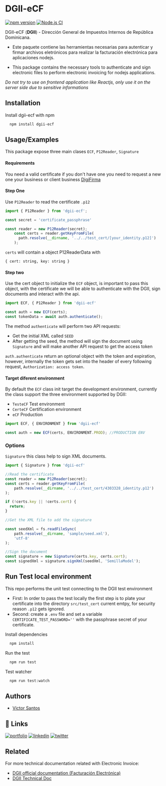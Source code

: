 # DGII-eCF

[![npm version](https://badge.fury.io/js/dgii-ecf.svg)](https://badge.fury.io/js/dgii-ecf)
[![Node.js CI](https://github.com/victors1681/dgii-ecf/actions/workflows/main.yaml/badge.svg)](https://github.com/victors1681/dgii-ecf/actions/workflows/main.yaml)

DGII-eCF
(**DGII**) - Dirección General de Impuestos Internos de República Dominicana.

- Este paquete contiene las herramientas necesarias para autenticar y firmar archivos eletrónicos para realizar la facturación electrónica para aplicaciones nodejs.

- This package contains the necessary tools to authenticate and sign electronic files to perform electronic invoicing for nodejs applications.

*Do not try to use on frontend application like Reactjs, only use it on the server side due to sensitive informations*


## Installation

Install dgii-ecf with npm

```bash
  npm install dgii-ecf
```

## Usage/Examples

This package expose three main clases `ECF`, `P12Reader`, `Signature`

#### Requirements
You need a valid certificate if you don't have one you need to request a new one your business or client business [DigiFirma](https://www.camarasantodomingo.do/digifirma/FormularioWeb/)

#### Step One
Use `P12Reader` to read the certificate `.p12` 

```javascript
import { P12Reader } from 'dgii-ecf';

const secret = 'certificate_passphrase'

const reader = new P12Reader(secret);
    const certs = reader.getKeyFromFile(
      path.resolve(__dirname, '../../test_cert/[your_identity.p12]')
    );
```

`certs` will contain a object P12ReaderData with 
```
{ cert: string, key: string }
```

#### Step two 
Use the cert object to initialize the `ECF` object, is important to pass this object, with the certificate we will be able to authenticate with the DGII, sign documents and interact with the api.

```javascript
import ECF, { P12Reader } from 'dgii-ecf'

const auth = new ECF(certs);
const tokenData = await auth.authenticate();

```
The method `authenticate` will perform two API requests: 
- Get the initial XML called `SEED`
- After getting the seed, the method will sign the document using `Signature` and will make another API request to get the access token

`auth.authenticate` return an optional object with the token and expiration, however, internally the token gets set into the header of every following request, `Authorization: access token`.

#### Target diferent environment

By default the `ECF` class init target the development environment, currently the class support the three environment supported by DGII:
- `TesteCF` Test environment
- `CerteCF` Certification environment
- `eCF` Production

```javascript
import ECF, { ENVIRONMENT } from 'dgii-ecf'

const auth = new ECF(certs, ENVIRONMENT.PROD); //PRODUCTION ENV
```

### Options

`Signature` this class help to sign XML documents.

```javascript
import { Signature } from 'dgii-ecf'

//Read the certificate
const reader = new P12Reader(secret);
const certs = reader.getKeyFromFile(
    path.resolve(__dirname, '../../test_cert/4303328_identity.p12')
);

if (!certs.key || !certs.cert) {
  return;
}

//Get the XML file to add the signature

const seedXml = fs.readFileSync(
    path.resolve(__dirname, 'sample/seed.xml'),
    'utf-8'
);

//Sign the document
const signature = new Signature(certs.key, certs.cert);
const signedXml = signature.signXml(seedXml, 'SemillaModel');

```

## Run Test local environment

This repo performs the unit test connecting to the DGII test environment

- First:  In order to pass the test locally the first step is to plate your certificate into the directory `src/test_cert` current emtpy, for security reason `.p12` gets ignored.
- Second: create a `.env` file and set a variable `CERTIFICATE_TEST_PASSWORD=''` with the passphrase secret of your certificate.

Install dependencies

```bash
  npm install
```
Run the test
```bash
  npm run test
```

Test watcher

```bash
  npm run test:watch
```


## Authors

- [Victor Santos](https://www.github.com/victors1681)


## 🔗 Links
[![portfolio](https://img.shields.io/badge/my_portfolio-000?style=for-the-badge&logo=ko-fi&logoColor=white)](https://vsantos.info)
[![linkedin](https://img.shields.io/badge/linkedin-0A66C2?style=for-the-badge&logo=linkedin&logoColor=white)](https://www.linkedin.com/in/victors1681/)
[![twitter](https://img.shields.io/badge/twitter-1DA1F2?style=for-the-badge&logo=twitter&logoColor=white)](https://twitter.com/victors1681)


## Related

For more technical documentation related with Electronic Invoice:
- [DGII official documentation (Facturación Electrónica)](https://dgii.gov.do/cicloContribuyente/facturacion/comprobantesFiscalesElectronicosE-CF/Paginas/default.aspx)
- [DGII Technical Doc](https://dgii.gov.do/cicloContribuyente/facturacion/comprobantesFiscalesElectronicosE-CF/Paginas/documentacionSobreE-CF.aspx)
